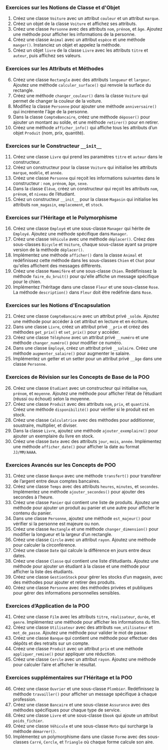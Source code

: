 ### Exercices sur les Notions de Classe et d'Objet
1. Créez une classe `Voiture` avec un attribut `couleur` et un attribut `marque`.
2. Créez un objet de la classe `Voiture` et affichez ses attributs.
3. Créez une classe `Personne` avec des attributs `nom`, `prénom`, et `âge`. Ajoutez une méthode pour afficher les informations de la personne.
4. Créez une classe `Animal` avec un attribut `espèce` et une méthode `manger()`. Instanciez un objet et appelez la méthode.
5. Créez un objet `livre` de la classe `Livre` avec les attributs `titre` et `auteur`, puis affichez ses valeurs.

### Exercices sur les Attributs et Méthodes
6. Créez une classe `Rectangle` avec des attributs `longueur` et `largeur`. Ajoutez une méthode `calculer_surface()` qui renvoie la surface du rectangle.
7. Créez une méthode `changer_couleur()` dans la classe `Voiture` qui permet de changer la couleur de la voiture.
8. Modifiez la classe `Personne` pour ajouter une méthode `anniversaire()` qui incrémente l'âge de la personne.
9. Dans la classe `CompteBancaire`, créez une méthode `déposer()` pour ajouter un montant au solde, et une méthode `retirer()` pour en retirer.
10. Créez une méthode `afficher_info()` qui affiche tous les attributs d’un objet `Produit` (nom, prix, quantité).

### Exercices sur le Constructeur `__init__`
11. Créez une classe `Livre` qui prend les paramètres `titre` et `auteur` dans le constructeur.
12. Créez un constructeur pour la classe `Voiture` qui initialise les attributs `marque`, `modèle`, et `année`.
13. Créez une classe `Personne` qui reçoit les informations suivantes dans le constructeur : `nom`, `prénom`, `âge`, `sexe`.
14. Dans la classe `Élève`, créez un constructeur qui reçoit les attributs `nom`, `prénom`, et `niveau` de l’étudiant.
15. Créez un constructeur `__init__` pour la classe `Magasin` qui initialise les attributs `nom_magasin`, `emplacement`, et `stock`.

### Exercices sur l’Héritage et le Polymorphisme
16. Créez une classe `Employé` et une sous-classe `Manager` qui hérite de `Employé`. Ajoutez une méthode spécifique dans `Manager`.
17. Créez une classe `Véhicule` avec une méthode `déplacer()`. Créez des sous-classes `Bicycle` et `Voiture`, chaque sous-classe ayant sa propre version de la méthode `déplacer()`.
18. Implémentez une méthode `afficher()` dans la classe `Animal` et redéfinissez cette méthode dans les sous-classes `Chien` et `Chat` pour qu'elles affichent des messages différents.
19. Créez une classe `Mammifère` et une sous-classe `Chien`. Redéfinissez la méthode `faire_du_bruit()` pour qu'elle affiche un message spécifique pour le chien.
20. Implémentez l’héritage dans une classe `Fleur` et une sous-classe `Rose`. La méthode `description()` dans `Fleur` doit être redéfinie dans `Rose`.

### Exercices sur les Notions d'Encapsulation
21. Créez une classe `CompteBancaire` avec un attribut privé `_solde`. Ajoutez une méthode pour accéder à cet attribut en lecture et en écriture.
22. Dans une classe `Livre`, créez un attribut privé `__prix` et créez des méthodes `get_prix()` et `set_prix()` pour y accéder.
23. Créez une classe `Téléphone` avec un attribut privé `__numéro` et une méthode `changer_numéro()` pour modifier ce numéro.
24. Dans une classe `Employé`, créez un attribut privé `__salaire`. Créez une méthode `augmenter_salaire()` pour augmenter le salaire.
25. Implémentez un getter et un setter pour un attribut privé `__âge` dans une classe `Personne`.

### Exercices de Révision sur les Concepts de Base de la POO
26. Créez une classe `Etudiant` avec un constructeur qui initialise `nom`, `prénom`, et `moyenne`. Ajoutez une méthode pour afficher l’état de l’étudiant (réussi ou échoué) selon la moyenne.
27. Créez une classe `Produit` avec des attributs `nom`, `prix`, et `quantité`. Créez une méthode `disponibilité()` pour vérifier si le produit est en stock.
28. Créez une classe `Calculatrice` avec des méthodes pour additionner, soustraire, multiplier, et diviser.
29. Dans la classe `Livre`, ajoutez une méthode `ajouter_exemplaire()` pour ajouter un exemplaire du livre en stock.
30. Créez une classe `Date` avec des attributs `jour`, `mois`, `année`. Implémentez une méthode `afficher_date()` pour afficher la date au format `JJ/MM/AAAA`.

### Exercices Avancés sur les Concepts de POO
31. Créez une classe `Banque` avec une méthode `transfert()` pour transférer de l’argent entre deux comptes bancaires.
32. Créez une classe `Temps` avec des attributs `heures`, `minutes`, et `secondes`. Implémentez une méthode `ajouter_secondes()` pour ajouter des secondes à l’heure.
33. Créez une classe `Panier` qui contient une liste de produits. Ajoutez une méthode pour ajouter un produit au panier et une autre pour afficher le contenu du panier.
34. Dans une classe `Personne`, ajoutez une méthode `est_majeur()` pour vérifier si la personne est majeure ou non.
35. Créez une classe `Rectangle` et une méthode `changer_dimension()` pour modifier la longueur et la largeur d’un rectangle.
36. Créez une classe `Circle` avec un attribut `rayon`. Ajoutez une méthode pour calculer la circonférence.
37. Créez une classe `Date` qui calcule la différence en jours entre deux dates.
38. Créez une classe `Classe` qui contient une liste d’étudiants. Ajoutez une méthode pour ajouter un étudiant à la classe et une méthode pour afficher la liste des étudiants.
39. Créez une classe `GestionStock` pour gérer les stocks d’un magasin, avec des méthodes pour ajouter et retirer des produits.
40. Créez une classe `Personne` avec des méthodes privées et publiques pour gérer des informations personnelles sensibles.

### Exercices d’Application de la POO
41. Créez une classe `Film` avec les attributs `titre`, `réalisateur`, `durée`, et `genre`. Implémentez une méthode pour afficher les informations du film.
42. Créez une classe `Utilisateur` avec des attributs `nom_utilisateur` et `mot_de_passe`. Ajoutez une méthode pour valider le mot de passe.
43. Créez une classe `Banque` qui contient une méthode pour effectuer des dépôts et des retraits sur un compte.
44. Créez une classe `Produit` avec un attribut `prix` et une méthode `appliquer_remise()` pour appliquer une réduction.
45. Créez une classe `Cercle` avec un attribut `rayon`. Ajoutez une méthode pour calculer l’aire et afficher le résultat.

### Exercices supplémentaires sur l’Héritage et la POO
46. Créez une classe `Ouvrier` et une sous-classe `Plombier`. Redéfinissez la méthode `travailler()` pour afficher un message spécifique à chaque profession.
47. Créez une classe `Bancaire` et une sous-classe `Assurance` avec des méthodes spécifiques pour chaque type de service.
48. Créez une classe `Livre` et une sous-classe `Ebook` qui ajoute un attribut `poids_fichier`.
49. Créez une classe `Véhicule` et une sous-classe `Moto` qui surcharge la méthode `démarrer()`.
50. Implémentez un polymorphisme dans une classe `Forme` avec des sous-classes `Carré`, `Cercle`, et `Triangle` où chaque forme calcule son aire.
